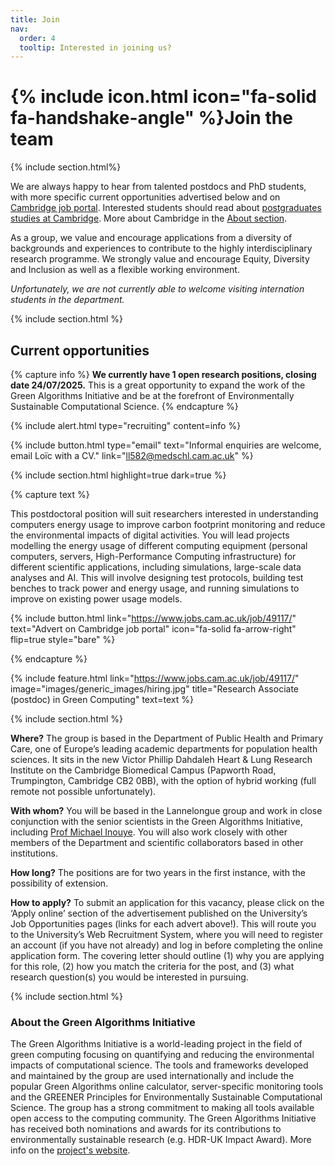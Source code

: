 ```yaml
---
title: Join
nav:
  order: 4
  tooltip: Interested in joining us?
---
```


# {% include icon.html icon="fa-solid fa-handshake-angle" %}Join the team

{% include section.html%}

We are always happy to hear from talented postdocs and PhD students, with more specific current opportunities advertised below and on [Cambridge job portal](https://www.jobs.cam.ac.uk). Interested students should read about [postgraduates studies at Cambridge](https://www.postgraduate.study.cam.ac.uk/). More about Cambridge in the [About section](/about/#about-cambridge).

As a group, we value and encourage applications from a diversity of backgrounds and experiences to contribute to the highly interdisciplinary research programme. We strongly value and encourage Equity, Diversity and Inclusion as well as a flexible working environment.

_Unfortunately, we are not currently able to welcome visiting internation students in the department._

{% include section.html %}

## Current opportunities

{% capture info %}
  __We currently have 1 open research positions, closing date 24/07/2025.__ This is a great opportunity to expand the work of the Green Algorithms Initiative and be at the forefront of Environmentally Sustainable Computational Science.
{% endcapture %}

{%
  include alert.html
  type="recruiting"
  content=info
%}

{%
  include button.html
  type="email"
  text="Informal enquiries are welcome, email Loïc with a CV."
  link="ll582@medschl.cam.ac.uk"
%}

{% include section.html highlight=true dark=true %}

{% capture text %}

This postdoctoral position will suit researchers interested in understanding computers energy usage to improve carbon footprint monitoring and reduce the environmental impacts of digital activities. You will lead projects modelling the energy usage of different computing equipment (personal computers, servers, High-Performance Computing infrastructure) for different scientific applications, including simulations, large-scale data analyses and AI. This will involve designing test protocols, building test benches to track power and energy usage, and running simulations to improve on existing power usage models.

{%
  include button.html
  link="https://www.jobs.cam.ac.uk/job/49117/"
  text="Advert on Cambridge job portal"
  icon="fa-solid fa-arrow-right"
  flip=true
  style="bare"
%}

{% endcapture %}

{%
  include feature.html
  link="https://www.jobs.cam.ac.uk/job/49117/"
  image="images/generic_images/hiring.jpg"
  title="Research Associate (postdoc) in Green Computing"
  text=text
%}


{% include section.html %}

__Where?__ The group is based in the Department of Public Health and Primary Care, one of Europe’s leading academic departments for population health sciences. It sits in the new Victor Phillip Dahdaleh Heart & Lung Research Institute on the Cambridge Biomedical Campus (Papworth Road, Trumpington, Cambridge CB2 0BB), with the option of hybrid working (full remote not possible unfortunately).

__With whom?__ You will be based in the Lannelongue group and work in close conjunction with the senior scientists in the Green Algorithms Initiative, including [Prof Michael Inouye](https://www.inouyelab.org/home/people). You will also work closely with other members of the Department and scientific collaborators based in other institutions.

__How long?__ The positions are for two years in the first instance, with the possibility of extension.

__How to apply?__ To submit an application for this vacancy, please click on the ‘Apply online’ section of the advertisement published on the University’s Job Opportunities pages (links for each advert above!). This will route you to the University’s Web Recruitment System, where you will need to register an account (if you have not already) and log in before completing the online application form.
The covering letter should outline (1) why you are applying for this role, (2) how you match the criteria for the post, and (3) what research question(s) you would be interested in pursuing.

{% include section.html %}

### About the Green Algorithms Initiative
The Green Algorithms Initiative is a world-leading project in the field of green computing focusing on quantifying and reducing the environmental impacts of computational science. The tools and frameworks developed and maintained by the group are used internationally and include the popular Green Algorithms online calculator, server-specific monitoring tools and the GREENER Principles for Environmentally Sustainable Computational Science. The group has a strong commitment to making all tools available open access to the computing community. The Green Algorithms Initiative has received both nominations and awards for its contributions to environmentally sustainable research (e.g. HDR-UK Impact Award). More info on the [project's website](www.green-algorithms.org).
